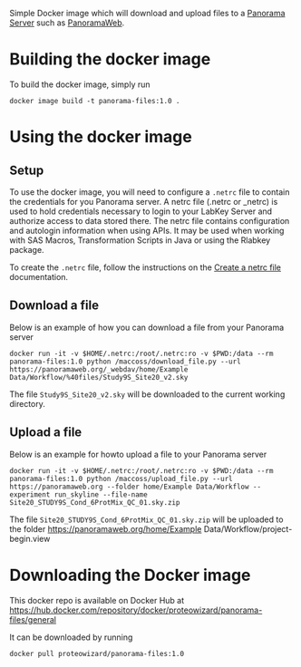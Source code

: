 Simple Docker image which will download and upload files to a [Panorama Server](https://panoramaweb.org/wiki/home/page.view?name=default) such as [PanoramaWeb](https://panoramaweb.org/wiki/home/page.view?name=default).

# Building the docker image 
To build the docker image, simply run 
```
docker image build -t panorama-files:1.0 .
```

# Using the docker image 

## Setup 
To use the docker image, you will need to configure a `.netrc` file to contain the credentials for you Panorama server. A netrc file (.netrc or _netrc) is used to hold credentials necessary to login to your LabKey Server and authorize access to data stored there. The netrc file contains configuration and autologin information when using APIs. It may be used when working with SAS Macros, Transformation Scripts in Java or using the Rlabkey package.

To create the `.netrc` file, follow the instructions on the [Create a netrc file](https://www.labkey.org/Documentation/wiki-page.view?name=netrc) documentation. 

## Download a file 
Below is an example of how you can download a file from your Panorama server 

```
docker run -it -v $HOME/.netrc:/root/.netrc:ro -v $PWD:/data --rm panorama-files:1.0 python /maccoss/download_file.py --url https://panoramaweb.org/_webdav/home/Example Data/Workflow/%40files/Study9S_Site20_v2.sky
```

The file `Study9S_Site20_v2.sky` will be downloaded to the current working directory. 


## Upload a file 
Below is an example for howto upload a file to your Panorama server 
```
docker run -it -v $HOME/.netrc:/root/.netrc:ro -v $PWD:/data --rm panorama-files:1.0 python /maccoss/upload_file.py --url https://panoramaweb.org --folder home/Example Data/Workflow --experiment run_skyline --file-name Site20_STUDY9S_Cond_6ProtMix_QC_01.sky.zip
```

The file `Site20_STUDY9S_Cond_6ProtMix_QC_01.sky.zip` will be uploaded to the folder https://panoramaweb.org/home/Example Data/Workflow/project-begin.view


# Downloading the Docker image 
This docker repo is available on Docker Hub at https://hub.docker.com/repository/docker/proteowizard/panorama-files/general

It can be downloaded by running 

```
docker pull proteowizard/panorama-files:1.0
```

